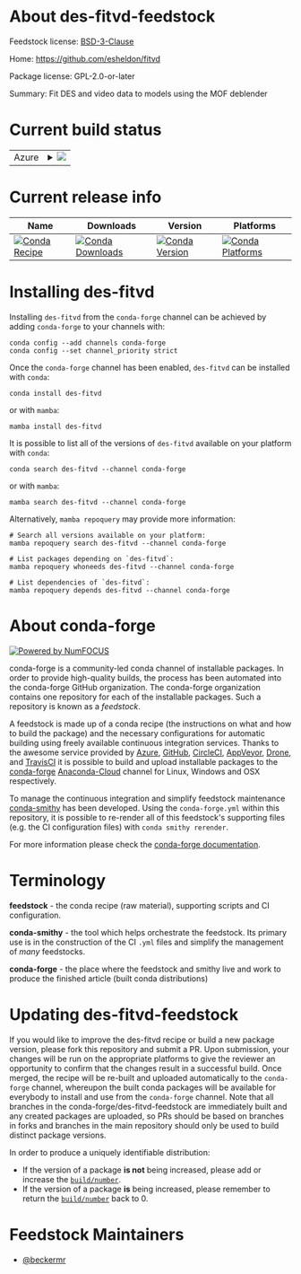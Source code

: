About des-fitvd-feedstock
=========================

Feedstock license: [BSD-3-Clause](https://github.com/conda-forge/des-fitvd-feedstock/blob/main/LICENSE.txt)

Home: https://github.com/esheldon/fitvd

Package license: GPL-2.0-or-later

Summary: Fit DES and video data to models using the MOF deblender

Current build status
====================


<table>
    
  <tr>
    <td>Azure</td>
    <td>
      <details>
        <summary>
          <a href="https://dev.azure.com/conda-forge/feedstock-builds/_build/latest?definitionId=17693&branchName=main">
            <img src="https://dev.azure.com/conda-forge/feedstock-builds/_apis/build/status/des-fitvd-feedstock?branchName=main">
          </a>
        </summary>
        <table>
          <thead><tr><th>Variant</th><th>Status</th></tr></thead>
          <tbody><tr>
              <td>linux_64_python3.8.____cpython</td>
              <td>
                <a href="https://dev.azure.com/conda-forge/feedstock-builds/_build/latest?definitionId=17693&branchName=main">
                  <img src="https://dev.azure.com/conda-forge/feedstock-builds/_apis/build/status/des-fitvd-feedstock?branchName=main&jobName=linux&configuration=linux%20linux_64_python3.8.____cpython" alt="variant">
                </a>
              </td>
            </tr><tr>
              <td>linux_64_python3.9.____cpython</td>
              <td>
                <a href="https://dev.azure.com/conda-forge/feedstock-builds/_build/latest?definitionId=17693&branchName=main">
                  <img src="https://dev.azure.com/conda-forge/feedstock-builds/_apis/build/status/des-fitvd-feedstock?branchName=main&jobName=linux&configuration=linux%20linux_64_python3.9.____cpython" alt="variant">
                </a>
              </td>
            </tr><tr>
              <td>osx_64_python3.8.____cpython</td>
              <td>
                <a href="https://dev.azure.com/conda-forge/feedstock-builds/_build/latest?definitionId=17693&branchName=main">
                  <img src="https://dev.azure.com/conda-forge/feedstock-builds/_apis/build/status/des-fitvd-feedstock?branchName=main&jobName=osx&configuration=osx%20osx_64_python3.8.____cpython" alt="variant">
                </a>
              </td>
            </tr><tr>
              <td>osx_64_python3.9.____cpython</td>
              <td>
                <a href="https://dev.azure.com/conda-forge/feedstock-builds/_build/latest?definitionId=17693&branchName=main">
                  <img src="https://dev.azure.com/conda-forge/feedstock-builds/_apis/build/status/des-fitvd-feedstock?branchName=main&jobName=osx&configuration=osx%20osx_64_python3.9.____cpython" alt="variant">
                </a>
              </td>
            </tr>
          </tbody>
        </table>
      </details>
    </td>
  </tr>
</table>

Current release info
====================

| Name | Downloads | Version | Platforms |
| --- | --- | --- | --- |
| [![Conda Recipe](https://img.shields.io/badge/recipe-des--fitvd-green.svg)](https://anaconda.org/conda-forge/des-fitvd) | [![Conda Downloads](https://img.shields.io/conda/dn/conda-forge/des-fitvd.svg)](https://anaconda.org/conda-forge/des-fitvd) | [![Conda Version](https://img.shields.io/conda/vn/conda-forge/des-fitvd.svg)](https://anaconda.org/conda-forge/des-fitvd) | [![Conda Platforms](https://img.shields.io/conda/pn/conda-forge/des-fitvd.svg)](https://anaconda.org/conda-forge/des-fitvd) |

Installing des-fitvd
====================

Installing `des-fitvd` from the `conda-forge` channel can be achieved by adding `conda-forge` to your channels with:

```
conda config --add channels conda-forge
conda config --set channel_priority strict
```

Once the `conda-forge` channel has been enabled, `des-fitvd` can be installed with `conda`:

```
conda install des-fitvd
```

or with `mamba`:

```
mamba install des-fitvd
```

It is possible to list all of the versions of `des-fitvd` available on your platform with `conda`:

```
conda search des-fitvd --channel conda-forge
```

or with `mamba`:

```
mamba search des-fitvd --channel conda-forge
```

Alternatively, `mamba repoquery` may provide more information:

```
# Search all versions available on your platform:
mamba repoquery search des-fitvd --channel conda-forge

# List packages depending on `des-fitvd`:
mamba repoquery whoneeds des-fitvd --channel conda-forge

# List dependencies of `des-fitvd`:
mamba repoquery depends des-fitvd --channel conda-forge
```


About conda-forge
=================

[![Powered by
NumFOCUS](https://img.shields.io/badge/powered%20by-NumFOCUS-orange.svg?style=flat&colorA=E1523D&colorB=007D8A)](https://numfocus.org)

conda-forge is a community-led conda channel of installable packages.
In order to provide high-quality builds, the process has been automated into the
conda-forge GitHub organization. The conda-forge organization contains one repository
for each of the installable packages. Such a repository is known as a *feedstock*.

A feedstock is made up of a conda recipe (the instructions on what and how to build
the package) and the necessary configurations for automatic building using freely
available continuous integration services. Thanks to the awesome service provided by
[Azure](https://azure.microsoft.com/en-us/services/devops/), [GitHub](https://github.com/),
[CircleCI](https://circleci.com/), [AppVeyor](https://www.appveyor.com/),
[Drone](https://cloud.drone.io/welcome), and [TravisCI](https://travis-ci.com/)
it is possible to build and upload installable packages to the
[conda-forge](https://anaconda.org/conda-forge) [Anaconda-Cloud](https://anaconda.org/)
channel for Linux, Windows and OSX respectively.

To manage the continuous integration and simplify feedstock maintenance
[conda-smithy](https://github.com/conda-forge/conda-smithy) has been developed.
Using the ``conda-forge.yml`` within this repository, it is possible to re-render all of
this feedstock's supporting files (e.g. the CI configuration files) with ``conda smithy rerender``.

For more information please check the [conda-forge documentation](https://conda-forge.org/docs/).

Terminology
===========

**feedstock** - the conda recipe (raw material), supporting scripts and CI configuration.

**conda-smithy** - the tool which helps orchestrate the feedstock.
                   Its primary use is in the construction of the CI ``.yml`` files
                   and simplify the management of *many* feedstocks.

**conda-forge** - the place where the feedstock and smithy live and work to
                  produce the finished article (built conda distributions)


Updating des-fitvd-feedstock
============================

If you would like to improve the des-fitvd recipe or build a new
package version, please fork this repository and submit a PR. Upon submission,
your changes will be run on the appropriate platforms to give the reviewer an
opportunity to confirm that the changes result in a successful build. Once
merged, the recipe will be re-built and uploaded automatically to the
`conda-forge` channel, whereupon the built conda packages will be available for
everybody to install and use from the `conda-forge` channel.
Note that all branches in the conda-forge/des-fitvd-feedstock are
immediately built and any created packages are uploaded, so PRs should be based
on branches in forks and branches in the main repository should only be used to
build distinct package versions.

In order to produce a uniquely identifiable distribution:
 * If the version of a package **is not** being increased, please add or increase
   the [``build/number``](https://docs.conda.io/projects/conda-build/en/latest/resources/define-metadata.html#build-number-and-string).
 * If the version of a package **is** being increased, please remember to return
   the [``build/number``](https://docs.conda.io/projects/conda-build/en/latest/resources/define-metadata.html#build-number-and-string)
   back to 0.

Feedstock Maintainers
=====================

* [@beckermr](https://github.com/beckermr/)

